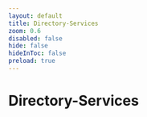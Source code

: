 ```yaml
---
layout: default 
title: Directory-Services  
zoom: 0.6   
disabled: false 
hide: false 
hideInToc: false    
preload: true   
---
```



# Directory-Services   
